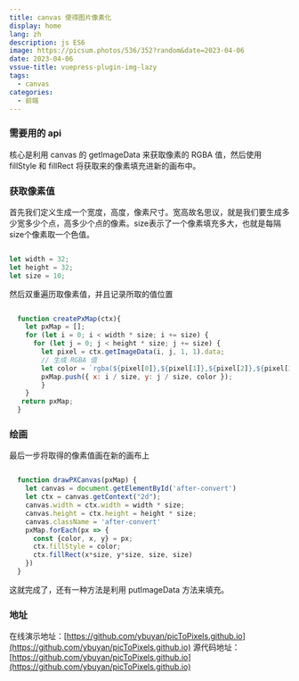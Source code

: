 ```yaml
---
title: canvas 使得图片像素化
display: home
lang: zh
description: js ES6
image: https://picsum.photos/536/352?random&date=2023-04-06
date: 2023-04-06
vssue-title: vuepress-plugin-img-lazy
tags:
  - canvas
categories:
  - 前端
---
```


### 需要用的 api

核心是利用 canvas 的 getImageData 来获取像素的 RGBA 值，然后使用 fillStyle 和 fillRect 将获取来的像素填充进新的画布中。

<!-- more -->

### 获取像素值

首先我们定义生成一个宽度，高度，像素尺寸。宽高故名思议，就是我们要生成多少宽多少个点，高多少个点的像素。size表示了一个像素填充多大，也就是每隔size个像素取一个色值。

```js

let width = 32;
let height = 32;
let size = 10;

```

然后双重遍历取像素值，并且记录所取的值位置

```js

  function createPxMap(ctx){
    let pxMap = [];
    for (let i = 0; i < width * size; i += size) {
      for (let j = 0; j < height * size; j += size) {
        let pixel = ctx.getImageData(i, j, 1, 1).data;
        // 生成 RGBA 值
        let color = `rgba(${pixel[0]},${pixel[1]},${pixel[2]},${pixel[3]/255})`;
        pxMap.push({ x: i / size, y: j / size, color });
        }
    }
   return pxMap;
  }

```

### 绘画

最后一步将取得的像素值画在新的画布上

```js

  function drawPXCanvas(pxMap) {
    let canvas = document.getElementById('after-convert') 
    let ctx = canvas.getContext("2d");
    canvas.width = ctx.width = width * size;
    canvas.height = ctx.height = height * size;
    canvas.className = 'after-convert'
    pxMap.forEach(px => {
      const {color, x, y} = px;
      ctx.fillStyle = color;
      ctx.fillRect(x*size, y*size, size, size)
    })
  }

```

这就完成了，还有一种方法是利用 putImageData 方法来填充。

### 地址

在线演示地址：[https://github.com/ybuyan/picToPixels.github.io](https://github.com/ybuyan/picToPixels.github.io)
源代码地址： [https://github.com/ybuyan/picToPixels.github.io](https://github.com/ybuyan/picToPixels.github.io)   
